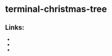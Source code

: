 # terminal-christmas-tree

## Links:
* [](https://towardsai.net/p/programming/learn-programming-while-assembling-an-on-screen-christmas-tree)
* [](https://www.cyberciti.biz/open-source/command-line-hacks/linux-unix-desktop-fun-christmas-tree-for-your-terminal/)
* [](https://github.com/chicolucio/terminal-christmas-tree)
